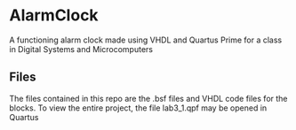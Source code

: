 # AlarmClock
A functioning alarm clock made using VHDL and Quartus Prime for a class in Digital Systems and Microcomputers

## Files
The files contained in this repo are the .bsf files and VHDL code files for the blocks. To view the entire project, the file lab3_1.qpf may be opened in Quartus
